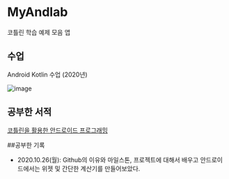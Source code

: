 # MyAndlab
코틀린 학습 예제 모음 앱

## 수업
Android Kotlin 수업 (2020년)

![image](https://user-images.githubusercontent.com/46534150/97160816-3842e580-17c0-11eb-8122-2579fdedb9dd.png)

## 공부한 서적
[코틀린을 활용한 안드로이드 프로그래밍](http://www.yes24.com/Product/Goods/90689034?OzSrank=20)

##공부한 기록
* 2020.10.26(월): Github의 이유와 마일스톤, 프로젝트에 대해서 배우고 안드로이드에서는 위젯 및 간단한 계산기를 만들어보았다.

